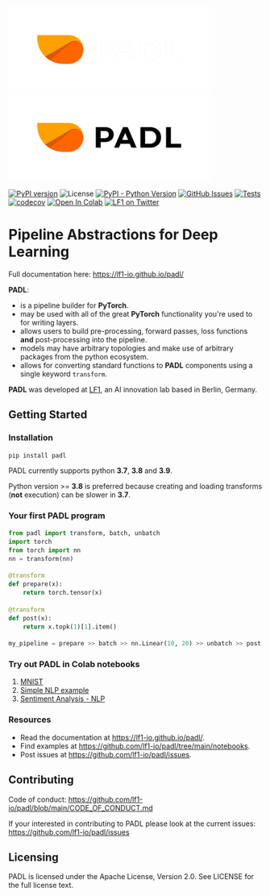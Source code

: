 <img src="img/logo_dark_mode.png#gh-dark-mode-only" alt="PADL" width="400"><img src="img/logo.png#gh-light-mode-only" alt="PADL" width="400">

[![PyPI version](https://badge.fury.io/py/padl.svg)](https://badge.fury.io/py/padl) 
![License](https://img.shields.io/badge/License-Apache_2.0-blue.svg) 
[![PyPI - Python Version](https://img.shields.io/pypi/pyversions/padl)](https://pypi.org/project/padl/) 
[![GitHub Issues](https://img.shields.io/github/issues/lf1-io/padl.svg)](https://github.com/lf1-io/padl/issues)
[![Tests](https://github.com/lf1-io/padl/actions/workflows/actions.yml/badge.svg)](https://github.com/lf1-io/padl/actions/workflows/actions.yml)
[![codecov](https://codecov.io/gh/lf1-io/padl/branch/main/graph/badge.svg?token=NLS02IWDFQ)](https://codecov.io/gh/lf1-io/padl)
[![Open In Colab](https://colab.research.google.com/assets/colab-badge.svg)](https://colab.research.google.com/github/lf1-io/padl/)
[![LF1 on Twitter](https://badgen.net/badge/icon/twitter?icon=twitter&label)](https://twitter.com/lf1_io)

# Pipeline Abstractions for Deep Learning


Full documentation here: https://lf1-io.github.io/padl/

**PADL**:

- is a pipeline builder for **PyTorch**.
- may be used with all of the great **PyTorch** functionality you're used to for writing layers.
- allows users to build pre-processing, forward passes, loss functions **and** post-processing into the pipeline.
- models may have arbitrary topologies and make use of arbitrary packages from the python ecosystem.
- allows for converting standard functions to **PADL** components using a single keyword `transform`.

**PADL** was developed at [LF1](https://lf1.io/), an AI innovation lab based in Berlin, Germany.


## Getting Started

### Installation

```
pip install padl
```

PADL currently supports python **3.7**, **3.8** and **3.9**.

Python version >= **3.8** is preferred because creating and loading transforms (**not** execution) 
can be slower in **3.7**.

### Your first PADL program

```python
from padl import transform, batch, unbatch
import torch
from torch import nn
nn = transform(nn)

@transform
def prepare(x):
    return torch.tensor(x)

@transform
def post(x):
    return x.topk(1)[1].item()

my_pipeline = prepare >> batch >> nn.Linear(10, 20) >> unbatch >> post
```
### Try out PADL in Colab notebooks
1. [MNIST](https://colab.research.google.com/github/lf1-io/padl/blob/main/notebooks/01_MNIST_using_padl.ipynb#scrollTo=bd560eb8)
2. [Simple NLP example](https://colab.research.google.com/github/lf1-io/padl/blob/main/notebooks/02_nlp_example.ipynb)
3. [Sentiment Analysis - NLP](https://colab.research.google.com/github/lf1-io/padl/blob/main/notebooks/03_Sentiment_Analysis_with_padl.ipynb)

### Resources

- Read the documentation at <https://lf1-io.github.io/padl/>.
- Find examples at <https://github.com/lf1-io/padl/tree/main/notebooks>.
- Post issues at <https://github.com/lf1-io/padl/issues>.



## Contributing

Code of conduct: https://github.com/lf1-io/padl/blob/main/CODE_OF_CONDUCT.md

If your interested in contributing to PADL please look at the current issues: https://github.com/lf1-io/padl/issues



## Licensing

PADL is licensed under the Apache License, Version 2.0. See LICENSE for the full license text.
